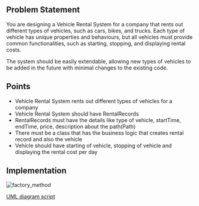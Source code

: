 ## Problem Statement

You are designing a Vehicle Rental System for a company that rents out different
types of vehicles, such as cars, bikes, and trucks. Each type of vehicle has
unique properties and behaviours, but all vehicles must provide common
functionalities, such as starting, stopping, and displaying rental costs.

The system should be easily extendable, allowing new types of vehicles to be
added in the future with minimal changes to the existing code.

## Points

* Vehicle Rental System rents out different types of vehicles for a company
* Vehicle Rental System should have RentalRecords
* RentalRecords must have the details like type of vehicle, startTime, endTime,
  price, description about the path(Path)
* There must be a class that has the business logic that creates rental record
  and also the vehicle
* Vehicle should have starting of vehicle, stopping of vehicle and displaying
  the rental cost per day

## Implementation

![factory_method](../../static/factory_method_VehicleRentalSystem.svg)

[UML diagram script](./UML_DIAGRAM_SCRIPT.md)



